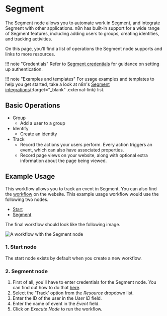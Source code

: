 # Segment

The Segment node allows you to automate work in Segment, and integrate Segment with other applications. n8n has built-in support for a wide range of Segment features, including adding users to groups, creating identities, and tracking activities. 

On this page, you'll find a list of operations the Segment node supports and links to more resources.

!!! note "Credentials"
    Refer to [Segment credentials](/integrations/builtin/credentials/segment/) for guidance on setting up authentication. 

!!! note "Examples and templates"
    For usage examples and templates to help you get started, take a look at n8n's [Segment integrations](https://n8n.io/integrations/segment/){:target="_blank" .external-link} list.


## Basic Operations

* Group
    * Add a user to a group
* Identify
    * Create an identity
* Track
    * Record the actions your users perform. Every action triggers an event, which can also have associated properties.
    * Record page views on your website, along with optional extra information about the page being viewed.

## Example Usage

This workflow allows you to track an event in Segment. You can also find the [workflow](https://n8n.io/workflows/495) on the website. This example usage workflow would use the following two nodes.
- [Start](/integrations/builtin/core-nodes/n8n-nodes-base.start/)
- [Segment]()

The final workflow should look like the following image.

![A workflow with the Segment node](/_images/integrations/builtin/app-nodes/segment/workflow.png)

### 1. Start node

The start node exists by default when you create a new workflow.

### 2. Segment node

1. First of all, you'll have to enter credentials for the Segment node. You can find out how to do that [here](/integrations/builtin/credentials/segment/).
2. Select the 'Track' option from the *Resource* dropdown list.
3. Enter the ID of the user in the *User ID* field.
4. Enter the name of event in the *Event* field.
5. Click on *Execute Node* to run the workflow.
